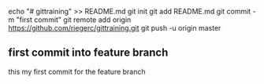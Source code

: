 echo "# gittraining" >> README.md
git init
git add README.md
git commit -m "first commit"
git remote add origin https://github.com/riegerc/gittraining.git
git push -u origin master

## first commit into feature branch
this my first commit for the feature branch